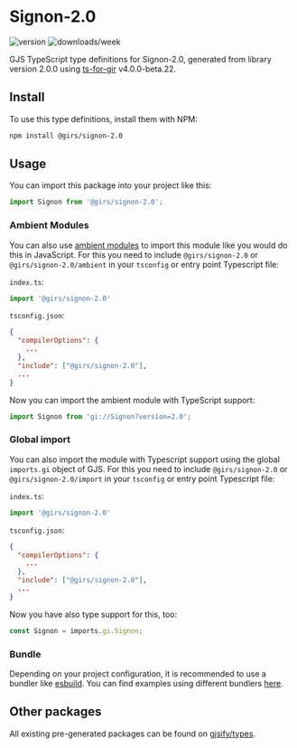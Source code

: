 
# Signon-2.0

![version](https://img.shields.io/npm/v/@girs/signon-2.0)
![downloads/week](https://img.shields.io/npm/dw/@girs/signon-2.0)


GJS TypeScript type definitions for Signon-2.0, generated from library version 2.0.0 using [ts-for-gir](https://github.com/gjsify/ts-for-gir) v4.0.0-beta.22.


## Install

To use this type definitions, install them with NPM:
```bash
npm install @girs/signon-2.0
```

## Usage

You can import this package into your project like this:
```ts
import Signon from '@girs/signon-2.0';
```

### Ambient Modules

You can also use [ambient modules](https://github.com/gjsify/ts-for-gir/tree/main/packages/cli#ambient-modules) to import this module like you would do this in JavaScript.
For this you need to include `@girs/signon-2.0` or `@girs/signon-2.0/ambient` in your `tsconfig` or entry point Typescript file:

`index.ts`:
```ts
import '@girs/signon-2.0'
```

`tsconfig.json`:
```json
{
  "compilerOptions": {
    ...
  },
  "include": ["@girs/signon-2.0"],
  ...
}
```

Now you can import the ambient module with TypeScript support: 

```ts
import Signon from 'gi://Signon?version=2.0';
```

### Global import

You can also import the module with Typescript support using the global `imports.gi` object of GJS.
For this you need to include `@girs/signon-2.0` or `@girs/signon-2.0/import` in your `tsconfig` or entry point Typescript file:

`index.ts`:
```ts
import '@girs/signon-2.0'
```

`tsconfig.json`:
```json
{
  "compilerOptions": {
    ...
  },
  "include": ["@girs/signon-2.0"],
  ...
}
```

Now you have also type support for this, too:

```ts
const Signon = imports.gi.Signon;
```

### Bundle

Depending on your project configuration, it is recommended to use a bundler like [esbuild](https://esbuild.github.io/). You can find examples using different bundlers [here](https://github.com/gjsify/ts-for-gir/tree/main/examples).

## Other packages

All existing pre-generated packages can be found on [gjsify/types](https://github.com/gjsify/types).

